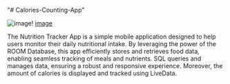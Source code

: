 "# Calories-Counting-App" 

![image](https://github.com/user-attachments/assets/9a551964-76e2-4dc4-bf7c-68115aaa030d)!    [image](https://github.com/user-attachments/assets/7aa074ca-a3b6-46c1-ae9e-fa3f41c74a58)



The Nutrition Tracker App is a simple mobile application designed to help users monitor their daily nutritional intake. By leveraging the power of the ROOM Database, this app efficiently stores and retrieves food data, enabling seamless tracking of meals and nutrients. SQL queries and manages data, ensuring a robust and responsive experience. Moreover, the amount of calories is displayed and tracked using LiveData.
